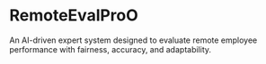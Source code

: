 # RemoteEvalProO
An AI-driven expert system designed to evaluate remote employee performance with fairness, accuracy, and adaptability.
